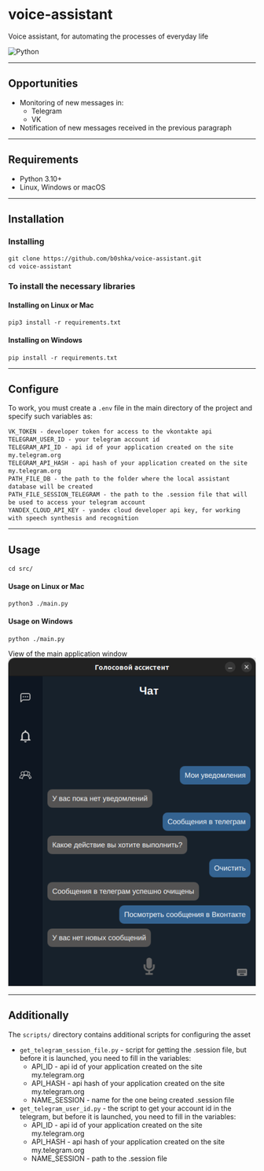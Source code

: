 # voice-assistant

Voice assistant, for automating the processes of everyday life

![Python][python-version]

---
## Opportunities
* Monitoring of new messages in:
	- Telegram
	- VK
* Notification of new messages received in the previous paragraph


---
## Requirements
* Python 3.10+
* Linux, Windows or macOS

---
## Installation

### Installing
```
git clone https://github.com/b0shka/voice-assistant.git
cd voice-assistant
```

### To install the necessary libraries
#### Installing on Linux or Mac
```
pip3 install -r requirements.txt
```

#### Installing on Windows
```
pip install -r requirements.txt
```

---
## Configure
To work, you must create a `.env` file in the main directory of the project and specify such variables as:
```
VK_TOKEN - developer token for access to the vkontakte api
TELEGRAM_USER_ID - your telegram account id
TELEGRAM_API_ID - api id of your application created on the site my.telegram.org
TELEGRAM_API_HASH - api hash of your application created on the site my.telegram.org
PATH_FILE_DB - the path to the folder where the local assistant database will be created
PATH_FILE_SESSION_TELEGRAM - the path to the .session file that will be used to access your telegram account
YANDEX_CLOUD_API_KEY - yandex cloud developer api key, for working with speech synthesis and recognition
```


---
## Usage
```
cd src/
```
#### Usage on Linux or Mac
```
python3 ./main.py
```

#### Usage on Windows
```
python ./main.py
```

View of the main application window
![alt text](img/app_chat.png)

---
## Additionally
The `scripts/` directory contains additional scripts for configuring the asset
* `get_telegram_session_file.py` - script for getting the .session file, but before it is launched, you need to fill in the variables:
	- API_ID - api id of your application created on the site my.telegram.org
	- API_HASH - api hash of your application created on the site my.telegram.org
	- NAME_SESSION - name for the one being created .session file
* `get_telegram_user_id.py` - the script to get your account id in the telegram, but before it is launched, you need to fill in the variables:
	- API_ID - api id of your application created on the site my.telegram.org
	- API_HASH - api hash of your application created on the site my.telegram.org
	- NAME_SESSION - path to the .session file


[python-version]: https://img.shields.io/static/v1?label=Python&message=v3.10&color=blue